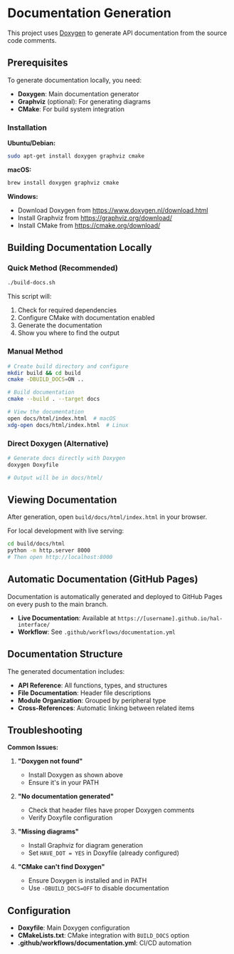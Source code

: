 # Documentation Generation

This project uses [Doxygen](https://www.doxygen.nl/) to generate API documentation from the source code comments.

## Prerequisites

To generate documentation locally, you need:

- **Doxygen**: Main documentation generator
- **Graphviz** (optional): For generating diagrams
- **CMake**: For build system integration

### Installation

**Ubuntu/Debian:**
```bash
sudo apt-get install doxygen graphviz cmake
```

**macOS:**
```bash
brew install doxygen graphviz cmake
```

**Windows:**
- Download Doxygen from https://www.doxygen.nl/download.html
- Install Graphviz from https://graphviz.org/download/
- Install CMake from https://cmake.org/download/

## Building Documentation Locally

### Quick Method (Recommended)
```bash
./build-docs.sh
```

This script will:
1. Check for required dependencies
2. Configure CMake with documentation enabled  
3. Generate the documentation
4. Show you where to find the output

### Manual Method
```bash
# Create build directory and configure
mkdir build && cd build
cmake -DBUILD_DOCS=ON ..

# Build documentation
cmake --build . --target docs

# View the documentation
open docs/html/index.html  # macOS
xdg-open docs/html/index.html  # Linux
```

### Direct Doxygen (Alternative)
```bash
# Generate docs directly with Doxygen
doxygen Doxyfile

# Output will be in docs/html/
```

## Viewing Documentation

After generation, open `build/docs/html/index.html` in your browser.

For local development with live serving:
```bash
cd build/docs/html
python -m http.server 8000
# Then open http://localhost:8000
```

## Automatic Documentation (GitHub Pages)

Documentation is automatically generated and deployed to GitHub Pages on every push to the main branch.

- **Live Documentation**: Available at `https://[username].github.io/hal-interface/`
- **Workflow**: See `.github/workflows/documentation.yml`

## Documentation Structure

The generated documentation includes:

- **API Reference**: All functions, types, and structures
- **File Documentation**: Header file descriptions
- **Module Organization**: Grouped by peripheral type
- **Cross-References**: Automatic linking between related items

## Troubleshooting

**Common Issues:**

1. **"Doxygen not found"**
   - Install Doxygen as shown above
   - Ensure it's in your PATH

2. **"No documentation generated"**
   - Check that header files have proper Doxygen comments
   - Verify Doxyfile configuration

3. **"Missing diagrams"**
   - Install Graphviz for diagram generation
   - Set `HAVE_DOT = YES` in Doxyfile (already configured)

4. **"CMake can't find Doxygen"**
   - Ensure Doxygen is installed and in PATH
   - Use `-DBUILD_DOCS=OFF` to disable documentation

## Configuration

- **Doxyfile**: Main Doxygen configuration
- **CMakeLists.txt**: CMake integration with `BUILD_DOCS` option
- **.github/workflows/documentation.yml**: CI/CD automation
